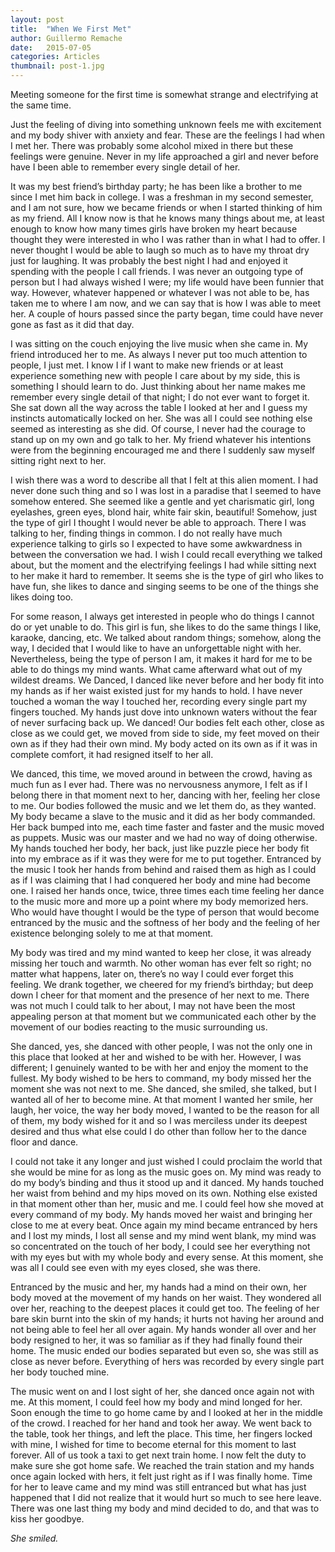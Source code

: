 ```yaml
---
layout: post
title:  "When We First Met"
author: Guillermo Remache
date:   2015-07-05
categories: Articles
thumbnail: post-1.jpg
---
```



Meeting someone for the first time is somewhat strange and electrifying at the same time.

Just the feeling of diving into something unknown feels me with excitement and my body shiver with anxiety and fear. These are the feelings I had when I met her. There was probably some alcohol mixed in there but these feelings were genuine. Never in my life approached a girl and never before have I been able to remember every single detail of her.

It was my best friend’s birthday party; he has been like a brother to me since I met him back in college. I was a freshman in my second semester, and I am not sure, how we became friends or when I started thinking of him as my friend. All I know now is that he knows many things about me, at least enough to know how many times girls have broken my heart because thought they were interested in who I was rather than in what I had to offer. I never thought I would be able to laugh so much as to have my throat dry just for laughing. It was probably the best night I had and enjoyed it spending with the people I call friends. I was never an outgoing type of person but I had always wished I were; my life would have been funnier that way. However, whatever happened or whatever I was not able to be, has taken me to where I am now, and we can say that is how I was able to meet her. A couple of hours passed since the party began, time could have never gone as fast as it did that day.

I was sitting on the couch enjoying the live music when she came in. My friend introduced her to me. As always I never put too much attention to people, I just met. I know I if I want to make new friends or at least experience something new with people I care about by my side, this is something I should learn to do. Just thinking about her name makes me remember every single detail of that night; I do not ever want to forget it. She sat down all the way across the table I looked at her and I guess my instincts automatically locked on her. She was all I could see nothing else seemed as interesting as she did. Of course, I never had the courage to stand up on my own and go talk to her. My friend whatever his intentions were from the beginning encouraged me and there I suddenly saw myself sitting right next to her.

I wish there was a word to describe all that I felt at this alien moment. I had never done such thing and so I was lost in a paradise that I seemed to have somehow entered. She seemed like a gentle and yet charismatic girl, long eyelashes, green eyes, blond hair, white fair skin, beautiful! Somehow, just the type of girl I thought I would never be able to approach. There I was talking to her, finding things in common. I do not really have much experience talking to girls so I expected to have some awkwardness in between the conversation we had. I wish I could recall everything we talked about, but the moment and the electrifying feelings I had while sitting next to her make it hard to remember. It seems she is the type of girl who likes to have fun, she likes to dance and singing seems to be one of the things she likes doing too.

For some reason, I always get interested in people who do things I cannot do or yet unable to do. This girl is fun, she likes to do the same things I like, karaoke, dancing, etc. We talked about random things; somehow, along the way, I decided that I would like to have an unforgettable night with her. Nevertheless, being the type of person I am, it makes it hard for me to be able to do things my mind wants. What came afterward what out of my wildest dreams. We Danced, I danced like never before and her body fit into my hands as if her waist existed just for my hands to hold. I have never touched a woman the way I touched her, recording every single part my fingers touched. My hands just dove into unknown waters without the fear of never surfacing back up. We danced! Our bodies felt each other, close as close as we could get, we moved from side to side, my feet moved on their own as if they had their own mind. My body acted on its own as if it was in complete comfort, it had resigned itself to her all.

We danced, this time, we moved around in between the crowd, having as much fun as I ever had. There was no nervousness anymore, I felt as if I belong there in that moment next to her, dancing with her, feeling her close to me. Our bodies followed the music and we let them do, as they wanted. My body became a slave to the music and it did as her body commanded. Her back bumped into me, each time faster and faster and the music moved as puppets. Music was our master and we had no way of doing otherwise. My hands touched her body, her back, just like puzzle piece her body fit into my embrace as if it was they were for me to put together. Entranced by the music I took her hands from behind and raised them as high as I could as if I was claiming that I had conquered her body and mine had become one. I raised her hands once, twice, three times each time feeling her dance to the music more and more up a point where my body memorized hers. Who would have thought I would be the type of person that would become entranced by the music and the softness of her body and the feeling of her existence belonging solely to me at that moment.

My body was tired and my mind wanted to keep her close, it was already missing her touch and warmth. No other woman has ever felt so right; no matter what happens, later on, there’s no way I could ever forget this feeling. We drank together, we cheered for my friend’s birthday; but deep down I cheer for that moment and the presence of her next to me. There was not much I could talk to her about, I may not have been the most appealing person at that moment but we communicated each other by the movement of our bodies reacting to the music surrounding us.

She danced, yes, she danced with other people, I was not the only one in this place that looked at her and wished to be with her. However, I was different; I genuinely wanted to be with her and enjoy the moment to the fullest. My body wished to be hers to command, my body missed her the moment she was not next to me. She danced, she smiled, she talked, but I wanted all of her to become mine. At that moment I wanted her smile, her laugh, her voice, the way her body moved, I wanted to be the reason for all of them, my body wished for it and so I was merciless under its deepest desired and thus what else could I do other than follow her to the dance floor and dance.

I could not take it any longer and just wished I could proclaim the world that she would be mine for as long as the music goes on. My mind was ready to do my body’s binding and thus it stood up and it danced. My hands touched her waist from behind and my hips moved on its own. Nothing else existed in that moment other than her, music and me. I could feel how she moved at every command of my body. My hands moved her waist and bringing her close to me at every beat. Once again my mind became entranced by hers and I lost my minds, I lost all sense and my mind went blank, my mind was so concentrated on the touch of her body, I could see her everything not with my eyes but with my whole body and every sense. At this moment, she was all I could see even with my eyes closed, she was there.

Entranced by the music and her, my hands had a mind on their own, her body moved at the movement of my hands on her waist. They wondered all over her, reaching to the deepest places it could get too. The feeling of her bare skin burnt into the skin of my hands; it hurts not having her around and not being able to feel her all over again. My hands wonder all over and her body resigned to her, it was so familiar as if they had finally found their home. The music ended our bodies separated but even so, she was still as close as never before. Everything of hers was recorded by every single part her body touched mine.

The music went on and I lost sight of her, she danced once again not with me. At this moment, I could feel how my body and mind longed for her. Soon enough the time to go home came by and I looked at her in the middle of the crowd. I reached for her hand and took her away. We went back to the table, took her things, and left the place. This time, her fingers locked with mine, I wished for time to become eternal for this moment to last forever. All of us took a taxi to get next train home. I now felt the duty to make sure she got home safe. We reached the train station and my hands once again locked with hers, it felt just right as if I was finally home. Time for her to leave came and my mind was still entranced but what has just happened that I did not realize that it would hurt so much to see here leave. There was one last thing my body and mind decided to do, and that was to kiss her goodbye.

_She smiled._
